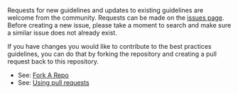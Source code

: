 Requests for new guidelines and updates to existing guidelines are
welcome from the community. Requests can be made on the
[issues page](https://github.com/usgs/best-practices/issues). Before
creating a new issue, please take a moment to search and make sure a
similar issue does not already exist.

If you have changes you would like to contribute to the best practices
guidelines, you can do that by forking the repository and creating a
pull request back to this repository.
- See: [Fork A Repo](https://help.github.com/articles/fork-a-repo/)
- See: [Using pull requests](https://help.github.com/articles/using-pull-requests/)
